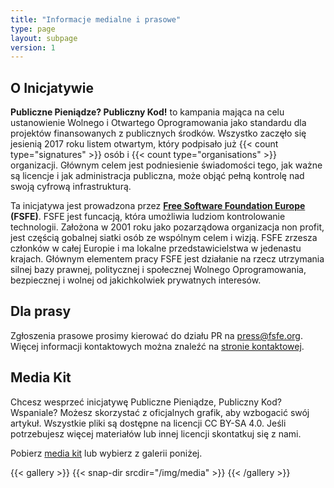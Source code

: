 ```yaml
---
title: "Informacje medialne i prasowe"
type: page
layout: subpage
version: 1
---
```


## O Inicjatywie

**Publiczne Pieniądze? Publiczny Kod!** to kampania mająca na celu ustanowienie Wolnego i Otwartego Oprogramowania jako standardu dla projektów finansowanych z publicznych środków.
Wszystko zaczęło się jesienią 2017 roku listem otwartym, który podpisało już {{< count type="signatures" >}} osób i {{< count type="organisations" >}} organizacji.
Głównym celem jest podniesienie świadomości tego, jak ważne są licencje i jak administracja publiczna, może objąć pełną kontrolę nad swoją cyfrową infrastrukturą.

Ta inicjatywa jest prowadzona przez **[Free Software Foundation Europe](https://fsfe.org) (FSFE)**. FSFE jest funcacją, która umożliwia ludziom kontrolowanie technologii. Założona w 2001 roku jako pozarządowa organizacja non profit, jest częścią gobalnej siatki osób ze wspólnym celem i wizją. FSFE zrzesza członków w całej Europie i ma lokalne przedstawicielstwa w jedenastu krajach. Głównym elementem pracy FSFE jest działanie na rzecz utrzymania silnej bazy prawnej, politycznej i społecznej Wolnego Oprogramowania, bezpiecznej i wolnej od jakichkolwiek prywatnych interesów.

## Dla prasy

Zgłoszenia prasowe prosimy kierować do działu PR na [press@fsfe.org](mailto:press@fsfe.org).
Więcej informacji kontaktowych można znaleźć na [stronie kontaktowej](https://fsfe.org/contact/).

## Media Kit

Chcesz wesprzeć inicjatywę Publiczne Pieniądze, Publiczny Kod? Wspaniale? Możesz skorzystać z oficjalnych grafik, aby wzbogacić swój artykuł.
Wszystkie pliki są dostępne na licencji CC BY-SA 4.0.
Jeśli potrzebujesz więcej materiałów lub innej licencji skontatkuj się z nami.

Pobierz [media kit](https://download.fsfe.org/campaigns/pmpc/pmpc_media_kit.zip) lub wybierz z galerii poniżej.

{{< gallery >}}
  {{< snap-dir srcdir="/img/media" >}}
{{< /gallery >}}
